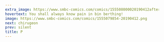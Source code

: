```yaml
---
extra_image: https://www.smbc-comics.com/comics/155508000020190412after.png
hovertext: You shall always know pain in bin berthing!
image: https://www.smbc-comics.com/comics/1555079854-20190412.png
next: chirugeon
prev: silent
title: P
---
```

